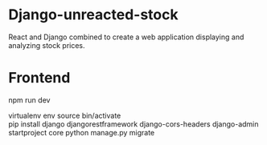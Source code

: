 # Django-unreacted-stock
React and Django combined to create a web application displaying and analyzing stock prices. 

# Frontend 
npm run dev


virtualenv env 
source bin/activate       
pip install django djangorestframework django-cors-headers
django-admin startproject core
python manage.py migrate